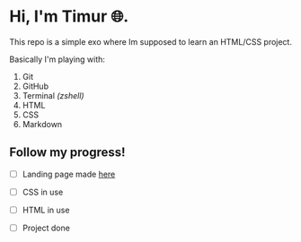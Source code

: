 # Hi, I'm Timur 🌐.


This repo is a simple exo where Im supposed to learn an HTML/CSS project.

Basically I'm playing with:

1. Git
2. GitHub
3. Terminal *(zshell)*
4. HTML
5. CSS
6. Markdown


## Follow my progress!

- [ ] Landing page made [here](https://timurkaramenderes.github.io)
- [ ] CSS in use
- [ ] HTML in use
- [ ] Project done



[^1]: Started: 02 May 2022

